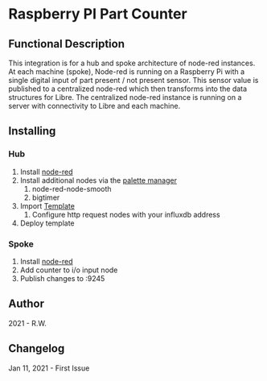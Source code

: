 # Raspberry PI Part Counter

## Functional Description

This integration is for a hub and spoke architecture of node-red instances. At each machine (spoke), Node-red is running on a Raspberry Pi with a single digital input of part present / not present sensor. This sensor value is published to a centralized node-red which then transforms into the data structures for Libre. The centralized node-red instance is running on a server with connectivity to Libre and each machine.

## Installing

### Hub

1. Install [node-red](https://nodered.org/docs/getting-started/)
2. Install additional nodes via the [palette manager](https://nodered.org/docs/user-guide/editor/palette/manager#installing-nodes)
   1. node-red-node-smooth
   2. bigtimer
3. Import [Template](./Libre%20Template.json)
   1. Configure http request nodes with your influxdb address
4. Deploy template

### Spoke

1. Install [node-red](https://nodered.org/docs/getting-started/)
2. Add counter to i/o input node
3. Publish changes to <HUB-IP-ADDRESS>:9245

## Author

2021 - R.W.

## Changelog

Jan 11, 2021 - First Issue
